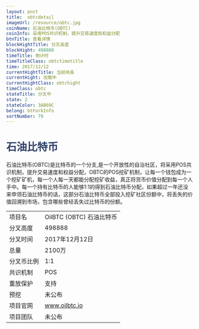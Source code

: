 ```yaml
---
layout: post
title:  obtcdetail
imageUrl: /resource/obtc.jpg
coinName: 石油比特币(OBTC)
coinInfo: 采用POS共识机制，提升交易速度和权益分配
btnTitle: 查看详情
blockHightTitle: 分叉高度
blockHight: 498888
timeTitle: 倒计时
timeTitleClass: obtctimetitle
time: 2017/12/12
currentHightTitle: 当前块高
currentHight: 加载中
currentHightClass: obtchight
timeClass: obtc
stateTitle: 分叉中
state: 2
stateColor: 3AB69C
belong: btForkInfo
sortNumber: 79
---
```

<h1 style="color: #2F416A">石油比特币</h1>
<p>石油比特币(OBTC)是比特币的一个分支,是一个开放性的自治社区，将采用POS共识机制，提升交易速度和权益分配，OBTC的POS挖矿机制，让每一个钱包成为一个挖矿矿机，每一个人每一天都能分配挖矿收益，真正将货币价值分配到每一个人手中。每一个持有比特币的人能够1:1的得到石油比特币分配，如果超过一年还没来申领石油比特币的话，这部分石油比特币全部投入挖矿社区份额中，将丢失的价值回溯到市场，包含哪些曾经丢失过比特币的份额。
</p>
<table class="center">
  <tbody>
    <tr>
        <td class="tablehalf">项目名</td>
        <td class="tablehalf">OilBTC (OBTC) 石油比特币</td>
    </tr>
    <tr>
        <td>分叉高度</td>
        <td>498888</td>
    </tr>
    <tr>
        <td>分叉时间</td>
        <td>2017年12月12日</td>
    </tr>
    <tr>
        <td>总量</td>
        <td>2100万</td>
    </tr>
    <tr>
        <td>分叉币比例</td>
        <td>1:1</td>
    </tr>
    <tr>
        <td>共识机制</td>
        <td>POS</td>
    </tr>
    <tr>
        <td>重放保护</td>
        <td>支持</td>
    </tr>
    <tr>
        <td>预挖</td>
        <td>未公布</td>
    </tr>
    <tr>
        <td>项目官网</td>
        <td><a href="http://www.oilbtc.io" target="_blank">www.oilbtc.io</a></td>
    </tr>
    <tr>
        <td>项目团队</td>
        <td>未公布</td>
    </tr>
  </tbody>
</table>